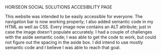 HORISEON SOCIAL SOLUTIONS ACCESIBILITY PAGE

This website was intended to be easily accessible for everyone. 
The navigation bar is now working properly; I also added semantic code in my HTML as well as CSS. 
Every image now contains an ALT attribute; just in case the image doesn't populate accurately. 
I had a couple of challenges with the aside semantic code; I was able to get the code to work, but could not figure out the spacing in the aside box. 
I did intend to use mostly semantic code and I believe I was able to reach that goal. 